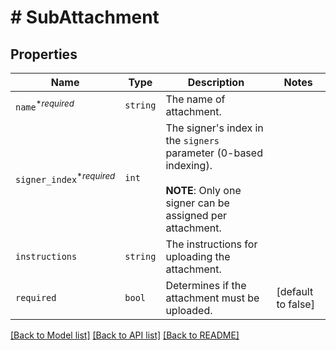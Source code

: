 # # SubAttachment



## Properties

Name | Type | Description | Notes
------------ | ------------- | ------------- | -------------
| `name`<sup>*_required_</sup> | ```string``` |  The name of attachment.  |  |
| `signer_index`<sup>*_required_</sup> | ```int``` |  The signer&#39;s index in the `signers` parameter (0-based indexing).<br><br>**NOTE**: Only one signer can be assigned per attachment.  |  |
| `instructions` | ```string``` |  The instructions for uploading the attachment.  |  |
| `required` | ```bool``` |  Determines if the attachment must be uploaded.  |  [default to false] |

[[Back to Model list]](../../README.md#models) [[Back to API list]](../../README.md#endpoints) [[Back to README]](../../README.md)
